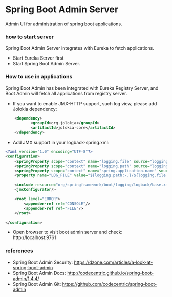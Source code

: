 Spring Boot Admin Server
==================================
Admin UI for administration of spring boot applications.

### how to start server
Spring Boot Admin Server integrates with Eureka to fetch applications.

* Start Eureka Server first
* Start Spring Boot Admin Server.

### How to use in applications
Spring Boot Admin has been integrated with Eureka Registry Server, and Boot Admin will fetch all applications from registry server.

* If you want to enable JMX-HTTP support, such log view, please add Jolokia dependency:
```xml
    <dependency>
           <groupId>org.jolokia</groupId>
           <artifactId>jolokia-core</artifactId>
    </dependency>
```
* Add JMX support in your logback-spring.xml:
```xml
<?xml version="1.0" encoding="UTF-8"?>
<configuration>
    <springProperty scope="context" name="logging.file" source="logging.file"/>
    <springProperty scope="context" name="logging.path" source="logging.path"/>
    <springProperty scope="context" name="spring.application.name" source="spring.application.name"/>
    <property name="LOG_FILE" value="${logging.path:-.}/${logging.file:-${spring.application.name:-spring}.log}"/>

    <include resource="org/springframework/boot/logging/logback/base.xml"/>
    <jmxConfigurator/>

    <root level="ERROR">
        <appender-ref ref="CONSOLE"/>
        <appender-ref ref="FILE"/>
    </root>

</configuration>
```
* Open browser to visit boot admin server and check: http://localhost:9761

### references

* Spring Boot Admin Security: https://dzone.com/articles/a-look-at-spring-boot-admin
* Spring Boot Admin Docs: http://codecentric.github.io/spring-boot-admin/1.4.4/
* Spring Boot Admin Git: https://github.com/codecentric/spring-boot-admin
